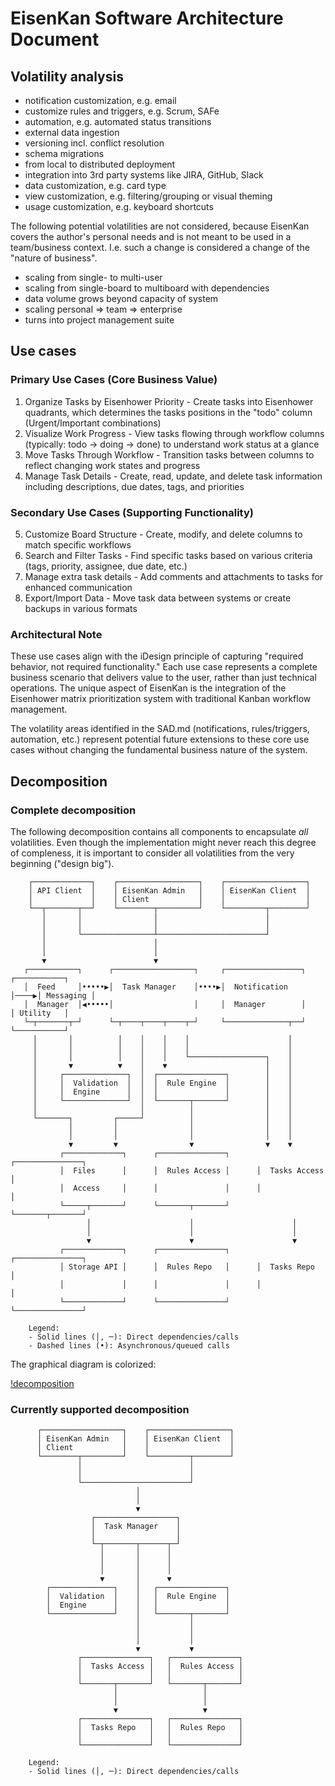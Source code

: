 # EisenKan Software Architecture Document
## Volatility analysis
* notification customization, e.g. email
* customize rules and triggers, e.g. Scrum, SAFe
* automation, e.g. automated status transitions
* external data ingestion
* versioning incl. conflict resolution
* schema migrations
* from local to distributed deployment
* integration into 3rd party systems like JIRA, GitHub, Slack
* data customization, e.g. card type
* view customization, e.g. filtering/grouping or visual theming
* usage customization, e.g. keyboard shortcuts

The following potential volatilities are not considered, because EisenKan covers the author's personal needs and is not meant to be used in a team/business context. I.e. such a change is considered a change of the "nature of business".

* scaling from single- to multi-user
* scaling from single-board to multiboard with dependencies
* data volume grows beyond capacity of system
* scaling personal => team => enterprise
* turns into project management suite

## Use cases
### Primary Use Cases (Core Business Value)

1. Organize Tasks by Eisenhower Priority - Create tasks into Eisenhower quadrants, which determines the tasks positions in the "todo" column
(Urgent/Important combinations)
2. Visualize Work Progress - View tasks flowing through workflow columns (typically: todo → doing → done) to understand work status at a glance
3. Move Tasks Through Workflow - Transition tasks between columns to reflect changing work states and progress
4. Manage Task Details - Create, read, update, and delete task information including descriptions, due dates, tags, and priorities

### Secondary Use Cases (Supporting Functionality)

5. Customize Board Structure - Create, modify, and delete columns to match specific workflows
6. Search and Filter Tasks - Find specific tasks based on various criteria (tags, priority, assignee, due date, etc.)
7. Manage extra task details - Add comments and attachments to tasks for enhanced communication
8. Export/Import Data - Move task data between systems or create backups in various formats

### Architectural Note

These use cases align with the iDesign principle of capturing "required behavior, not required functionality." Each use case represents a complete business scenario that delivers value to the user, rather than just technical operations. The unique aspect of EisenKan is the integration of the Eisenhower matrix prioritization system with traditional Kanban workflow management.

The volatility areas identified in the SAD.md (notifications, rules/triggers, automation, etc.) represent potential future extensions to these core use cases without changing the fundamental business nature of the system.

## Decomposition
### Complete decomposition
The following decomposition contains all components to encapsulate *all* volatilities. Even though the implementation might never reach this degree of compleness, it is important to consider all volatilities from the very beginning ("design big").

```
    ┌─────────────┐    ┌──────────────────┐    ┌──────────────────┐
    │ API Client  │    │ EisenKan Admin   │    │ EisenKan Client  │
    │             │    │ Client           │    │                  │
    └──┬───────┬──┘    └────────┬─────────┘    └─────────┬────────┘
       │       │                │                        │
       │       │                │                        │
       │       └────────────────┴────────────────────────┘
       │                        │
       │                        │
       ▼                        ▼
   ┌───────────┐      ┌──────────────────┐     ┌─────────────────┐     ┌───────────┐
   │  Feed     │•••••▶│  Task Manager    │••••▶│  Notification   │────▶│ Messaging │
   │  Manager  │◀•••••│                  │     │  Manager        │     │ Utility   │
   └─┬───────┬─┘      └─┬────┬────┬────┬─┘     └──────────────┬──┘     └───────────┘
     │       │          │    │    │    │                      │
     │       │          │    │    │    │                      │
     │       │          │    │    │    └─────────────────┐    │
     │       ▼          ▼    │    ▼                      │    │
     │     ┌──────────────┐  │  ┌───────────────┐        │    │
     │     │  Validation  │  │  │  Rule Engine  │        │    │
     │     │  Engine      │  │  │               │        │    │
     │     └──────────────┘  │  └───────┬───────┘        │    │
     │                       │          │                │    │
     └───────┐         ┌─────┘          │                │    │
             │         │                │                │    │
             │         │                │                │    │
             ▼         ▼                ▼                ▼    ▼
           ┌─────────────┐      ┌───────────────┐      ┌───────────────┐
           │  Files      │      │  Rules Access │      │  Tasks Access │
           │  Access     │      │               │      │               │ 
           └─────┬───────┘      └───────┬───────┘      └───────┬───────┘ 
                 │                      │                      │
                 │                      │                      │
                 ▼                      ▼                      ▼
           ┌─────────────┐      ┌───────────────┐      ┌───────────────┐
           │ Storage API │      │  Rules Repo   │      │  Tasks Repo   │
           │             │      │               │      │               │
           └─────────────┘      └───────────────┘      └───────────────┘

    Legend:
    - Solid lines (│, ─): Direct dependencies/calls
    - Dashed lines (•): Asynchronous/queued calls
```

The graphical diagram is colorized:

[!decomposition](./media/decomposition.svg)

### Currently supported decomposition

```
      ┌──────────────────┐    ┌──────────────────┐
      │ EisenKan Admin   │    │ EisenKan Client  │
      │ Client           │    │                  │
      └────────┬─────────┘    └─────────┬────────┘
               │                        │
               │                        │
               └────────────────────────┘
                            │
                            │
                            ▼
                  ┌──────────────────┐
                  │  Task Manager    │
                  │                  │
                  └─┬───────┬──────┬─┘
                    │       │      │
                    │       │      │
                    │       │      │
                    ▼       │      ▼
        ┌──────────────┐    │   ┌───────────────┐
        │  Validation  │    │   │  Rule Engine  │
        │  Engine      │    │   │               │
        └──────────────┘    │   └───────┬───────┘
                            │           │
                            │           │
                            │           │
                            ▼           ▼
               ┌───────────────┐   ┌───────────────┐
               │  Tasks Access │   │  Rules Access │
               │               │   │               │
               └───────┬───────┘   └───────┬───────┘
                       │                   │
                       │                   │
                       ▼                   ▼
               ┌───────────────┐   ┌───────────────┐
               │  Tasks Repo   │   │  Rules Repo   │
               │               │   │               │
               └───────────────┘   └───────────────┘

    Legend:
    - Solid lines (│, ─): Direct dependencies/calls
```
